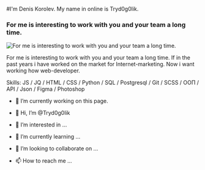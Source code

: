 #I'm Denis Korolev. My name in online is Tryd0g0lik.
### For me is interesting to work with you and your team a long time.
![For me is interesting to work with you and your team a long time.](https://arturssmirnovs.github.io/github-profile-readme-generator/images/banner.png)

For me is interesting to work with you and your team a long time.
If in the past years i have worked on the market for Internet-marketing. Now i want working how web-developer.

Skills: JS / JQ / HTML / CSS / Python / SQL / Postgresql / Git / SCSS / ООП / API / Json / Figma / Photoshop

- 🔭 I’m currently working on this page. 








- 👋 Hi, I’m @Tryd0g0lik
- 👀 I’m interested in ...
- 🌱 I’m currently learning ...
-  💞️ I’m looking to collaborate on ...
- 📫 How to reach me ...

<!---
Tryd0g0lik/Tryd0g0lik is a ✨ special ✨ repository because its `README.md` (this file) appears on your GitHub profile.
You can click the Preview link to take a look at your changes.
--->
